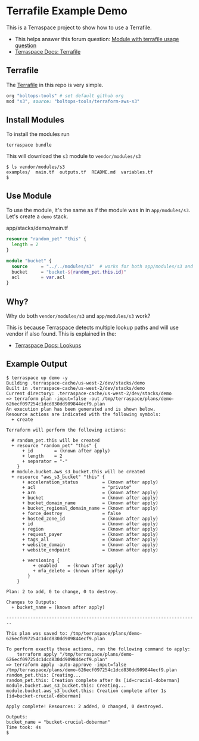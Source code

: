 # Terrafile Example Demo

This is a Terraspace project to show how to use a Terrafile.

* This helps answer this forum question: [Module with terrafile usage question](https://community.boltops.com/t/module-with-terrafile-usage-question/696)
* [Terraspace Docs: Terrafile](https://terraspace.cloud/docs/terrafile/)

## Terrafile

The [Terrafile](Terrafile) in this repo is very simple.

```ruby
org "boltops-tools" # set default github org
mod "s3", source: "boltops-tools/terraform-aws-s3"
```

## Install Modules

To install the modules run

    terraspace bundle

This will download the `s3` module to `vendor/modules/s3`

    $ ls vendor/modules/s3
    examples/  main.tf  outputs.tf  README.md  variables.tf
    $

## Use Module

To use the module, it's the same as if the module was in in `app/modules/s3`.  Let's create a `demo` stack.

app/stacks/demo/main.tf

```terraform
resource "random_pet" "this" {
  length = 2
}

module "bucket" {
  source     = "../../modules/s3"  # works for both app/modules/s3 and vendor/modules/s3
  bucket     = "bucket-${random_pet.this.id}"
  acl        = var.acl
}
```

## Why?

Why do both `vendor/modules/s3` and `app/modules/s3` work?

This is because Terraspace detects multiple lookup paths and will use vendor if also found.  This is explained in the:

* [Terraspace Docs: Lookups](https://terraspace.cloud/docs/lookups/)

## Example Output

    $ terraspace up demo -y
    Building .terraspace-cache/us-west-2/dev/stacks/demo
    Built in .terraspace-cache/us-west-2/dev/stacks/demo
    Current directory: .terraspace-cache/us-west-2/dev/stacks/demo
    => terraform plan -input=false -out /tmp/terraspace/plans/demo-626ecf097254c1dcd830dd909844ecf9.plan
    An execution plan has been generated and is shown below.
    Resource actions are indicated with the following symbols:
      + create

    Terraform will perform the following actions:

      # random_pet.this will be created
      + resource "random_pet" "this" {
          + id        = (known after apply)
          + length    = 2
          + separator = "-"
        }
      # module.bucket.aws_s3_bucket.this will be created
      + resource "aws_s3_bucket" "this" {
          + acceleration_status         = (known after apply)
          + acl                         = "private"
          + arn                         = (known after apply)
          + bucket                      = (known after apply)
          + bucket_domain_name          = (known after apply)
          + bucket_regional_domain_name = (known after apply)
          + force_destroy               = false
          + hosted_zone_id              = (known after apply)
          + id                          = (known after apply)
          + region                      = (known after apply)
          + request_payer               = (known after apply)
          + tags_all                    = (known after apply)
          + website_domain              = (known after apply)
          + website_endpoint            = (known after apply)

          + versioning {
              + enabled    = (known after apply)
              + mfa_delete = (known after apply)
            }
        }

    Plan: 2 to add, 0 to change, 0 to destroy.

    Changes to Outputs:
      + bucket_name = (known after apply)

    ------------------------------------------------------------------------

    This plan was saved to: /tmp/terraspace/plans/demo-626ecf097254c1dcd830dd909844ecf9.plan

    To perform exactly these actions, run the following command to apply:
        terraform apply "/tmp/terraspace/plans/demo-626ecf097254c1dcd830dd909844ecf9.plan"
    => terraform apply -auto-approve -input=false /tmp/terraspace/plans/demo-626ecf097254c1dcd830dd909844ecf9.plan
    random_pet.this: Creating...
    random_pet.this: Creation complete after 0s [id=crucial-doberman]
    module.bucket.aws_s3_bucket.this: Creating...
    module.bucket.aws_s3_bucket.this: Creation complete after 1s [id=bucket-crucial-doberman]

    Apply complete! Resources: 2 added, 0 changed, 0 destroyed.

    Outputs:
    bucket_name = "bucket-crucial-doberman"
    Time took: 4s
    $